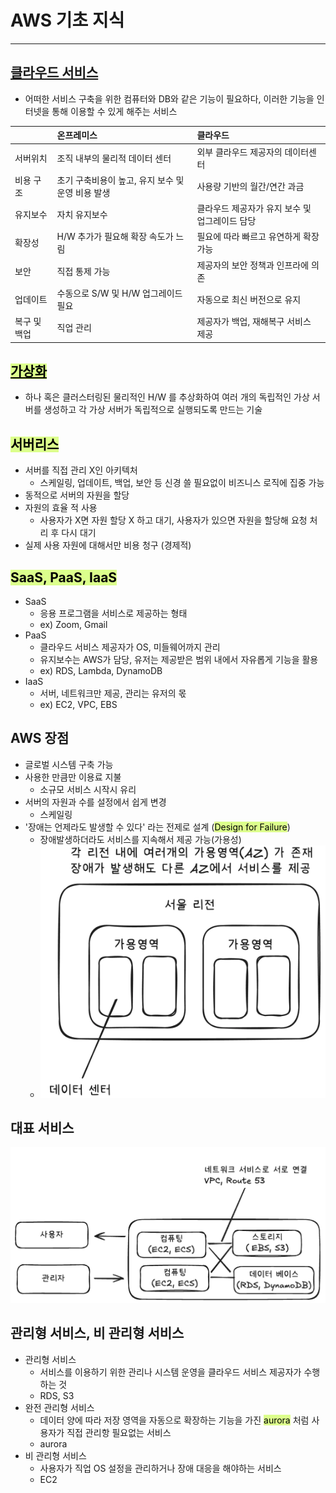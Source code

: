 # AWS 기초 지식
-----

## <u>클라우드 서비스</u>
- 어떠한 서비스 구축을 위한 컴퓨터와 DB와 같은 기능이 필요하다, 이러한 기능을 인터넷을 통해 이용할  수 있게 해주는 서비스



|         | 온프레미스                         | 클라우드                       |
| :------ | :---------------------------- | :------------------------- |
| 서버위치    | 조직 내부의 물리적 데이터 센터             | 외부 클라우드 제공자의 데이터센터         |
| 비용 구조   | 초기 구축비용이 높고, 유지 보수 및 운영 비용 발생 | 사용량 기반의 월간/연간 과금           |
| 유지보수    | 자치 유지보수                       | 클라우드 제공자가 유지 보수 및 업그레이드 담당 |
| 확장성     | H/W 추가가 필요해 확장 속도가 느림         | 필요에 따라 빠르고 유연하게 확장 가능      |
| 보안      | 직접 통제 가능                      | 제공자의 보안 정책과 인프라에 의존        |
| 업데이트    | 수동으로 S/W 및 H/W 업그레이드 필요       | 자동으로 최신 버전으로 유지            |
| 복구 및 백업 | 직업 관리                         | 제공자가 백업, 재해복구 서비스 제공       |


## <mark style="background: #DCFF8C;"><u>가상화</u></mark>
- 하나 혹은 클러스터링된 물리적인 H/W 를 추상화하여 여러 개의 독립적인 가상 서버를 생성하고 각 가상 서버가 독립적으로 실행되도록 만드는 기술


## <mark style="background: #DCFF8C;">서버리스</mark>
- 서버를 직접 관리 X인 아키텍처
	- 스케일링, 업데이트, 백업, 보안 등 신경 쓸 필요없이 비즈니스 로직에 집중 가능
- 동적으로 서버의 자원을 할당
- 자원의 효율 적 사용
	- 사용자가 X면 자원 할당 X 하고 대기, 사용자가 있으면 자원을 할당해 요청 처리 후 다시 대기
- 실제 사용 자원에 대해서만 비용 청구 (경제적)


## <mark style="background: #DCFF8C;">SaaS, PaaS, IaaS</mark>
- SaaS
	- 응용 프로그램을 서비스로 제공하는 형태
	- ex) Zoom, Gmail
- PaaS
	- 클라우드 서비스 제공자가 OS, 미들웨어까지 관리
	- 유지보수는 AWS가 담당, 유저는 제공받은 범위 내에서 자유롭게 기능을 활용
	- ex) RDS, Lambda, DynamoDB
- IaaS
	- 서버, 네트워크만 제공, 관리는 유저의 몫
	- ex) EC2, VPC, EBS


## AWS 장점
- 글로벌 시스템 구축 가능
- 사용한 만큼만 이용료 지불
	- 소규모 서비스 시작시 유리
- 서버의 자원과 수를 설정에서 쉽게 변경
	- 스케일링
- '장애는 언제라도 발생할 수 있다' 라는 전제로 설계 (<mark style="background: #DCFF8C;">Design for Failure</mark>)
	- 장애발생하더라도 서비스를 지속해서 제공 가능(가용성)
	- ![|306](Pasted%20image%2020250119182201.png)



## 대표 서비스
![](Pasted%20image%2020250119224334.png)

## 관리형 서비스, 비 관리형 서비스
- 관리형 서비스
	- 서비스를 이용하기 위한 관리나 시스템 운영을 클라우드 서비스 제공자가 수행하는 것
	- RDS, S3
- 완전 관리형 서비스
	- 데이터 양에 따라 저장 영역을 자동으로 확장하는 기능을 가진 <mark style="background: #DCFF8C;">aurora</mark> 처럼 사용자가 직접 관리항 필요없는 서비스
	- aurora
- 비 관리형 서비스
	- 사용자가 직업 OS 설정을 관리하거나 장애 대응을 해야하는 서비스
	- EC2